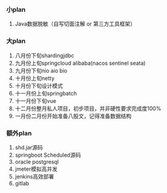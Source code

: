 ### 小plan
1. Java数据脱敏（自写切面注解 or 第三方工具框架）

### 大plan
1. 八月份下旬shardingjdbc
2. 九月份上旬springcloud alibaba(nacos sentinel seata)
3. 九月份下旬nio aio bio
4. 十月份上旬netty
5. 十月份下旬设计模式
6. 十一月份上旬springbatch
7. 十一月份下旬vue
8. 十二月份整月私人项目，初步项目，并非硬性要求完成度100%
9. 一月份二月份开始准备八股文，记得准备数据结构

### 额外plan
1. shd.jar源码
2. springboot Scheduled源码
3. oracle postgresql
4. jmeter模拟高并发
5. jenkins高效部署
6. gitlab